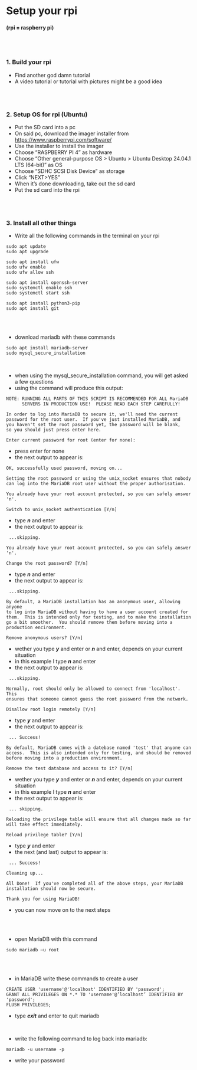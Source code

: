 # Setup your rpi <br>
#### (rpi = raspberry pi)
<br>
<br>


### 1. Build your rpi <br>
- Find another god damn tutorial
- A video tutorial or tutorial with pictures might be a good idea  
<br>
<br>

### 2. Setup OS for rpi (Ubuntu)  <br>
-	Put the SD card into a pc  <br>
-	On said pc, download the imager installer from https://www.raspberrypi.com/software/  <br>
-	Use the installer to install the imager  <br>
-	Choose “RASPBERRY PI 4” as hardware  <br>
-	Choose “Other general-purpose OS > Ubuntu > Ubuntu Desktop 24.04.1 LTS  (64-bit)” as OS  <br>
-	Choose “SDHC SCSI Disk Device” as storage  <br>
-	Click “NEXT>YES”  <br>
-	When it’s done downloading, take out the sd card  <br>
-	Put the sd card into the rpi  <br>
<br>
<br>

### 3. Install all other things  <br>
-	Write all the following commands in the terminal on your rpi 

```
sudo apt update
sudo apt upgrade

sudo apt install ufw
sudo ufw enable
sudo ufw allow ssh

sudo apt install openssh-server
sudo systemctl enable ssh
sudo systemctl start ssh

sudo apt install python3-pip
sudo apt install git

```

<br>
<br>

- download mariadb with these commands

```
sudo apt install mariadb-server
sudo mysql_secure_installation
```

<br>

- when using the mysql_secure_installation command, you will get asked a few questions
- using the command will produce this output:

```
NOTE: RUNNING ALL PARTS OF THIS SCRIPT IS RECOMMENDED FOR ALL MariaDB
      SERVERS IN PRODUCTION USE!  PLEASE READ EACH STEP CAREFULLY!

In order to log into MariaDB to secure it, we'll need the current
password for the root user.  If you've just installed MariaDB, and
you haven't set the root password yet, the password will be blank,
so you should just press enter here.

Enter current password for root (enter for none):
```
- press enter for none
- the next output to appear is:

```
OK, successfully used password, moving on...

Setting the root password or using the unix_socket ensures that nobody 
can log into the MariaDB root user without the proper authorisation.

You already have your root account protected, so you can safely answer 'n'.

Switch to unix_socket authentication [Y/n]
```
- type ***n*** and enter
- the next output to appear is:
```
 ...skipping.

You already have your root account protected, so you can safely answer 'n'.

Change the root password? [Y/n]
```
- type ***n*** and enter
- the next output to appear is:
```
 ...skipping.

By default, a MariaDB installation has an anonymous user, allowing anyone 
to log into MariaDB without having to have a user account created for 
them.  This is intended only for testing, and to make the installation 
go a bit smoother.  You should remove them before moving into a 
production encironment.

Remove anonymous users? [Y/n] 
```
- wether you type ***y*** and enter or ***n*** and enter, depends on your current situation
- in this example I type ***n*** and enter
- the next output to appear is:
```
 ...skipping.

Normally, root should only be allowed to connect from 'localhost'.  This 
ensures that someone cannot guess the root password from the network.

Disallow root login remotely [Y/n]
```
- type ***y*** and enter
- the next output to appear is:
```
 ... Success!

By default, MariaDB comes with a datebase named 'test' that anyone can 
access.  This is also intended only for testing, and should be removed 
before moving into a production environment.

Remove the test database and access to it? [Y/n] 
```
- wether you type ***y*** and enter or ***n*** and enter, depends on your current situation
- in this example I type ***n*** and enter
- the next output to appear is:
```
 ... skipping.

Reloading the privilege table will ensure that all changes made so far 
will take effect immediately.

Reload privilege table? [Y/n] 
```
- type ***y*** and enter
- the next (and last) output to appear is:
```
 ... Success!

Cleaning up...

All Done!  If you've completed all of the above steps, your MariaDB 
installation should now be secure.

Thank you for using MariaDB!
```
- you can now move on to the next steps

<br>
<br>

- open MariaDB with this command 

```
sudo mariadb –u root
```


<br>
<br>

-   in MariaDB write these commands to create a user 

```
CREATE USER 'username'@'localhost' IDENTIFIED BY 'password';
GRANT ALL PRIVILEGES ON *.* TO 'username'@’localhost’ IDENTIFIED BY 'password';
FLUSH PRIVILEGES;
```

- type ***exit*** and enter to quit mariadb
<br>

- write the following command to log back into mariadb:
```
mariadb -u username -p
``` 
- write your password
<br>
<br>
